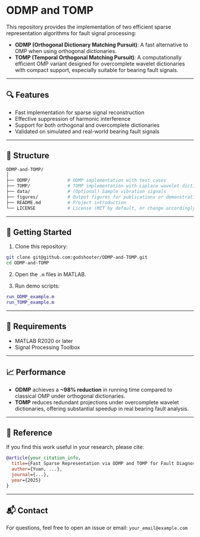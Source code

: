 # ODMP and TOMP

This repository provides the implementation of two efficient sparse representation algorithms for fault signal processing:

- **ODMP (Orthogonal Dictionary Matching Pursuit)**: A fast alternative to OMP when using orthogonal dictionaries.
- **TOMP (Temporal Orthogonal Matching Pursuit)**: A computationally efficient OMP variant designed for overcomplete wavelet dictionaries with compact support, especially suitable for bearing fault signals.

---

## 🔍 Features

- Fast implementation for sparse signal reconstruction
- Effective suppression of harmonic interference
- Support for both orthogonal and overcomplete dictionaries
- Validated on simulated and real-world bearing fault signals

---

## 📂 Structure

```bash
ODMP-and-TOMP/
│
├── ODMP/              # ODMP implementation with test cases
├── TOMP/              # TOMP implementation with Laplace wavelet dictionaries
├── data/              # (Optional) Sample vibration signals
├── figures/           # Output figures for publications or demonstration
├── README.md          # Project introduction
└── LICENSE            # License (MIT by default, or change accordingly)
```

---

## 🚀 Getting Started

1. Clone this repository:

```bash
git clone git@github.com:godshooter/ODMP-and-TOMP.git
cd ODMP-and-TOMP
```

2. Open the `.m` files in MATLAB.

3. Run demo scripts:
```matlab
run_ODMP_example.m
run_TOMP_example.m
```

---

## 🧪 Requirements

- MATLAB R2020 or later
- Signal Processing Toolbox

---

## 📈 Performance

- **ODMP** achieves a **~98% reduction** in running time compared to classical OMP under orthogonal dictionaries.
- **TOMP** reduces redundant projections under overcomplete wavelet dictionaries, offering substantial speedup in real bearing fault analysis.

---

## 📖 Reference

If you find this work useful in your research, please cite:

```bibtex
@article{your_citation_info,
  title={Fast Sparse Representation via ODMP and TOMP for Fault Diagnosis},
  author={Yuan, ...},
  journal={...},
  year={2025}
}
```

---

## 📬 Contact

For questions, feel free to open an issue or email: `your_email@example.com`
